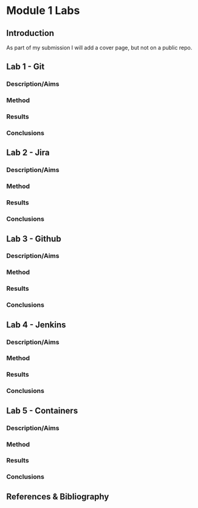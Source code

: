 # Module 1 Labs

## Introduction

As part of my submission I will add a cover page, but not on a public repo.

## Lab 1 - Git

### Description/Aims

### Method

### Results

### Conclusions

## Lab 2 - Jira

### Description/Aims

### Method

### Results

### Conclusions

## Lab 3 - Github

### Description/Aims

### Method

### Results

### Conclusions

## Lab 4 - Jenkins

### Description/Aims

### Method

### Results

### Conclusions

## Lab 5 - Containers

### Description/Aims

### Method

### Results

### Conclusions

## References & Bibliography